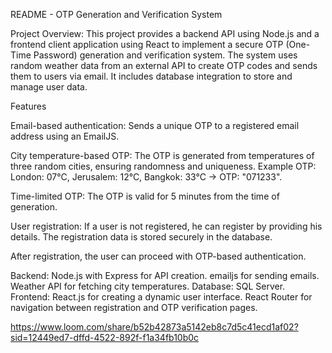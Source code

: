 README - OTP Generation and Verification System


Project Overview:
This project provides a backend API using Node.js and a frontend client application using React to implement a secure OTP (One-Time Password) generation and verification system. The system uses random weather data from an external API to create OTP codes and sends them to users via email. It includes database integration to store and manage user data.

Features

Email-based authentication: Sends a unique OTP to a registered email address using an EmailJS.

City temperature-based OTP: The OTP is generated from temperatures of three random cities, ensuring randomness and uniqueness.
Example OTP: London: 07°C, Jerusalem: 12°C, Bangkok: 33°C → OTP: "071233".

Time-limited OTP: The OTP is valid for 5 minutes from the time of generation.

User registration:
If a user is not registered, he can register by providing his details.
The registration data is stored securely in the database.

After registration, the user can proceed with OTP-based authentication.

Backend:
Node.js with Express for API creation.
emailjs for sending emails.
Weather API for fetching city temperatures.
Database: SQL Server.
Frontend:
React.js for creating a dynamic user interface.
React Router for navigation between registration and OTP verification pages.



https://www.loom.com/share/b52b42873a5142eb8c7d5c41ecd1af02?sid=12449ed7-dffd-4522-892f-f1a34fb10b0c
